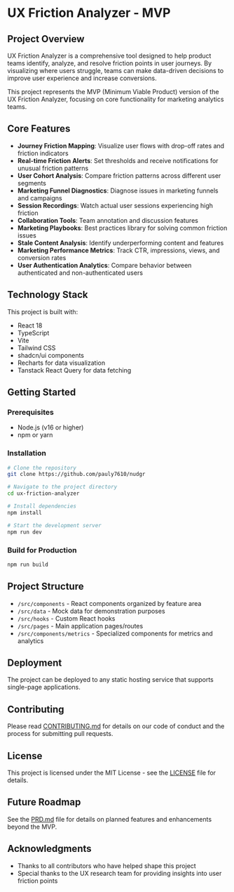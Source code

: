 
# UX Friction Analyzer - MVP

## Project Overview

UX Friction Analyzer is a comprehensive tool designed to help product teams identify, analyze, and resolve friction points in user journeys. By visualizing where users struggle, teams can make data-driven decisions to improve user experience and increase conversions.

This project represents the MVP (Minimum Viable Product) version of the UX Friction Analyzer, focusing on core functionality for marketing analytics teams.

## Core Features

- **Journey Friction Mapping**: Visualize user flows with drop-off rates and friction indicators
- **Real-time Friction Alerts**: Set thresholds and receive notifications for unusual friction patterns
- **User Cohort Analysis**: Compare friction patterns across different user segments
- **Marketing Funnel Diagnostics**: Diagnose issues in marketing funnels and campaigns
- **Session Recordings**: Watch actual user sessions experiencing high friction
- **Collaboration Tools**: Team annotation and discussion features
- **Marketing Playbooks**: Best practices library for solving common friction issues
- **Stale Content Analysis**: Identify underperforming content and features
- **Marketing Performance Metrics**: Track CTR, impressions, views, and conversion rates
- **User Authentication Analytics**: Compare behavior between authenticated and non-authenticated users

## Technology Stack

This project is built with:

- React 18
- TypeScript
- Vite
- Tailwind CSS
- shadcn/ui components
- Recharts for data visualization
- Tanstack React Query for data fetching

## Getting Started

### Prerequisites

- Node.js (v16 or higher)
- npm or yarn

### Installation

```sh
# Clone the repository
git clone https://github.com/pauly7610/nudgr

# Navigate to the project directory
cd ux-friction-analyzer

# Install dependencies
npm install

# Start the development server
npm run dev
```

### Build for Production

```sh
npm run build
```

## Project Structure

- `/src/components` - React components organized by feature area
- `/src/data` - Mock data for demonstration purposes
- `/src/hooks` - Custom React hooks
- `/src/pages` - Main application pages/routes
- `/src/components/metrics` - Specialized components for metrics and analytics

## Deployment

The project can be deployed to any static hosting service that supports single-page applications.

## Contributing

Please read [CONTRIBUTING.md](CONTRIBUTING.md) for details on our code of conduct and the process for submitting pull requests.

## License

This project is licensed under the MIT License - see the [LICENSE](LICENSE) file for details.

## Future Roadmap

See the [PRD.md](PRD.md) file for details on planned features and enhancements beyond the MVP.

## Acknowledgments

- Thanks to all contributors who have helped shape this project
- Special thanks to the UX research team for providing insights into user friction points
